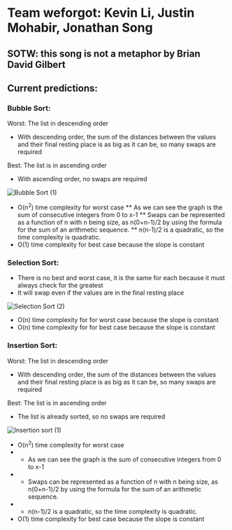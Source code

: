 # Team weforgot: Kevin Li, Justin Mohabir, Jonathan Song
## SOTW: this song is not a metaphor by Brian David Gilbert
## Current predictions:
### Bubble Sort:
Worst: The list in descending order
  * With descending order, the sum of the distances between the values and their final resting place is as big as it can be, so many swaps are required


Best: The list is in ascending order
  * With ascending order, no swaps are required

![Bubble Sort (1)](https://user-images.githubusercontent.com/58864927/148703469-6597e575-a952-43a9-ad36-75b99cafc5f6.png)
  * O(n<sup>2</sup>) time complexity for worst case
  ** As we can see the graph is the sum of consecutive integers from 0 to x-1
  ** Swaps can be represented as a function of n with n being size, as n(0+n-1)/2 by using the formula for the sum of an arithmetic sequence.
  ** n(n-1)/2 is a quadratic, so the time complexity is quadratic. 
  * O(1) time complexity for best case because the slope is constant

### Selection Sort:
  * There is no best and worst case, it is the same for each because it must always check for the greatest
  * It will swap even if the values are in the final resting place 

![Selection Sort  (2)](https://user-images.githubusercontent.com/58864927/148703492-97d0381b-e313-4813-b9d8-6bcf06597d43.png)
  * O(n) time complexity for for worst case because the slope is constant
  * O(n) time complexity for for best case because the slope is constant

### Insertion Sort:
Worst: The list in descending order
  * With descending order, the sum of the distances between the values and their final resting place is as big as it can be, so many swaps are required


Best: The list is in ascending order
  * The list is already sorted, so no swaps are required

![Insertion sort (1)](https://user-images.githubusercontent.com/58864927/148703510-10fbc3a4-d8b7-4525-b0fc-dac343a10c36.png)
  * O(n<sup>2</sup>) time complexity for worst case
  * * As we can see the graph is the sum of consecutive integers from 0 to x-1
  * * Swaps can be represented as a function of n with n being size, as n(0+n-1)/2 by using the formula for the sum of an arithmetic sequence.
  * * n(n-1)/2 is a quadratic, so the time complexity is quadratic.
  * O(1) time complexity for best case because the slope is constant
 



